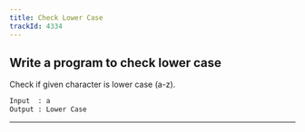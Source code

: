 ```yaml
---
title: Check Lower Case
trackId: 4334
---
```


## Write a program to check lower case

Check if given character is lower case (a-z).

```txt
Input  : a
Output : Lower Case
```

---

